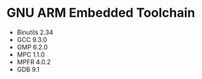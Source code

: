 # GNU ARM Embedded Toolchain

- Binutils 2.34
- GCC 9.3.0
- GMP 6.2.0
- MPC 1.1.0
- MPFR 4.0.2
- GDB 9.1
